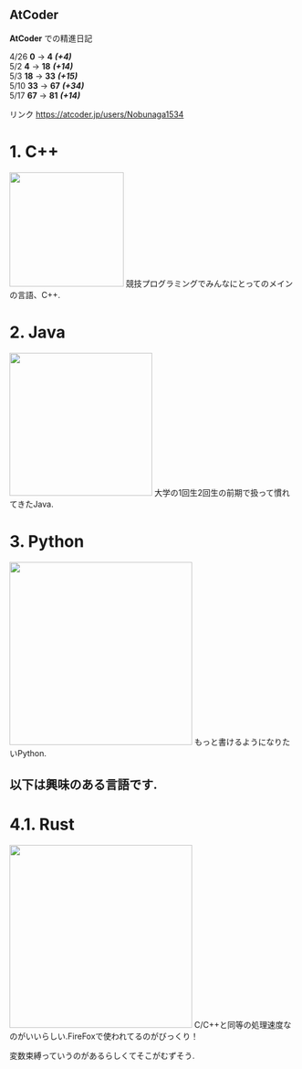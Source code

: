 ## AtCoder

**AtCoder** での精進日記

4/26 **0** → **4** ***(+4)***  
5/2 **4** → **18** ***(+14)***  
5/3 **18** → **33** ***(+15)***  
5/10 **33** → **67** ***(+34)***  
5/17 **67** → **81** ***(+14)***  

リンク https://atcoder.jp/users/Nobunaga1534  

# 1. C++  
<img src="https://cdn.worldvectorlogo.com/logos/c.svg" width="200px">
競技プログラミングでみんなにとってのメインの言語、C++.  

# 2. Java  
<img src="https://vignette.wikia.nocookie.net/java/images/3/3a/Java--eps--vector-logo.png/revision/latest?cb=20190615110340&path-prefix=ja" width="250px">
大学の1回生2回生の前期で扱って慣れてきたJava.  

# 3. Python
<img src="https://www.bizlearn.jp/wp/wp-content/uploads/2017/10/Python.png" width="320px">  
もっと書けるようになりたいPython.

## 以下は興味のある言語です. 

# 4.1. Rust  
<img src="https://www.rust-lang.org/static/images/rust-social-wide.jpg" width="320px">
C/C++と同等の処理速度なのがいいらしい.FireFoxで使われてるのがびっくり！ 

変数束縛っていうのがあるらしくてそこがむずそう.
